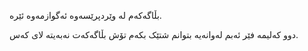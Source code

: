 بڵاگەکەم لە وێردپرێسەوە ئەگوازمەوە ئێرە.

دوو کەلیمە فێر ئەبم لەوانەیە بتوانم شتێک بکەم تۆش بڵاگەکەت نەبەیتە لای کەس.